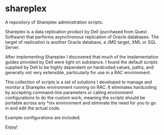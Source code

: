 # shareplex
A repository of Shareplex administration scripts.

Shareplex is a data replication product by Dell (purchased from Quest Software) that performs asynchronous replication
of Oracle databases. The target of replication is another Oracle database, a JMS target, XML or SQL Server.

After implementing Shareplex I discovered that much of the implementation guides provided by Dell were light on substance.
I found the default scripts supplied by Dell to be highly dependent on hardcoded values, paths, and generally not very 
extensible, particularly for use in a RAC environment.

This collection of scripts is a set of solutions I developed to manage and monitor a Shareplex environment running on RAC.
It eliminates hardcoding by accepting command-line parameters or calling environment configurations to do the custom work,
meaning the scripts should be portable across any *nix environment and eliminate the need for you to go in and edit the 
actual code.

Example configurations are included.

Enjoy!
